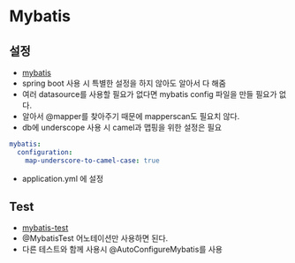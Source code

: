 # Mybatis
## 설정
* [mybatis](http://mybatis.org/spring-boot-starter/mybatis-spring-boot-autoconfigure/)
* spring boot 사용 시 특별한 설정을 하지 않아도 알아서 다 해줌
* 여러 datasource를 사용할 필요가 없다면 mybatis config 파일을 만들 필요가 없다.
* 알아서 @mapper를 찾아주기 때문에 mapperscan도 필요치 않다.
* db에 underscope 사용 시 camel과 맵핑을 위한 설정은 필요
```yml
mybatis:
  configuration:
    map-underscore-to-camel-case: true
```
* application.yml 에 설정
## Test
* [mybatis-test](http://mybatis.org/spring-boot-starter/mybatis-spring-boot-test-autoconfigure/)
* @MybatisTest 어노테이션만 사용하면 된다.
* 다른 테스트와 함께 사용시 @AutoConfigureMybatis를 사용